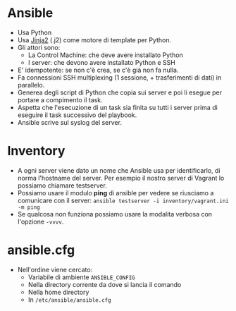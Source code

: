 # Ansible
* Usa Python
* Usa [Jinja2](http://oreil.ly/LAXa7) (.j2) come motore di template per Python.
* Gli attori sono:
  * La Control Machine: che deve avere installato Python
  * I server: che devono avere installato Python e SSH
* E' idempotente: se non c'è crea, se c'è già non fa nulla.
* Fa connessioni SSH multiplexing (1 sessione, + trasferimenti di dati) in parallelo.
* Generea degli script di Python che copia sui server e poi li esegue per portare a compimento il task.
* Aspetta che l'esecuzione di un task sia finita su tutti i server prima di eseguire il task successivo del playbook.
* Ansible scrive sul syslog del server. 


# Inventory
* A ogni server viene dato un nome che Ansible usa per identificarlo, di norma l'hostname del server. Per esempio il 
  nostro server di Vagrant lo possiamo chiamare testserver.
* Possiamo usare il modulo __ping__ di ansible per vedere se riusciamo a comunicare con il server: `ansible testserver -i inventory/vagrant.ini -m ping`
* Se qualcosa non funziona possiamo usare la modalita verbosa con l'opzione `-vvvv`.

# ansible.cfg
* Nell'ordine viene cercato:
  * Variabile di ambiente `ANSIBLE_CONFIG`
  * Nella directory corrente da dove si lancia il comando
  * Nella home directory
  * In `/etc/ansible/ansible.cfg`